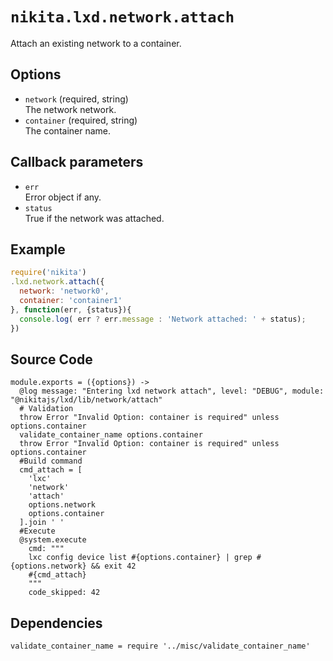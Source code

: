
# `nikita.lxd.network.attach`

Attach an existing network to a container.

## Options

* `network` (required, string)   
  The network network.
* `container` (required, string)   
  The container name.

## Callback parameters

* `err`   
  Error object if any.
* `status`   
  True if the network was attached.

## Example

```js
require('nikita')
.lxd.network.attach({
  network: 'network0',
  container: 'container1'
}, function(err, {status}){
  console.log( err ? err.message : 'Network attached: ' + status);
})
```

## Source Code

    module.exports = ({options}) ->
      @log message: "Entering lxd network attach", level: "DEBUG", module: "@nikitajs/lxd/lib/network/attach"
      # Validation
      throw Error "Invalid Option: container is required" unless options.container
      validate_container_name options.container
      throw Error "Invalid Option: container is required" unless options.container
      #Build command
      cmd_attach = [
        'lxc'
        'network'
        'attach'
        options.network
        options.container
      ].join ' '
      #Execute
      @system.execute
        cmd: """
        lxc config device list #{options.container} | grep #{options.network} && exit 42
        #{cmd_attach}
        """
        code_skipped: 42

## Dependencies

    validate_container_name = require '../misc/validate_container_name'
